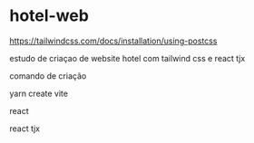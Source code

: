 # hotel-web
https://tailwindcss.com/docs/installation/using-postcss

estudo de criaçao de website hotel com tailwind css e react tjx

comando de criação

yarn create vite

react

react tjx
